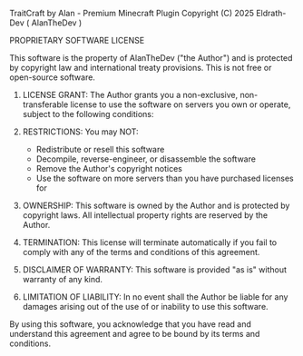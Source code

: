 TraitCraft by Alan - Premium Minecraft Plugin
Copyright (C) 2025 Eldrath-Dev ( AlanTheDev )  

PROPRIETARY SOFTWARE LICENSE

This software is the property of AlanTheDev ("the Author") and is protected by 
copyright law and international treaty provisions. This is not free or 
open-source software.

1. LICENSE GRANT:
   The Author grants you a non-exclusive, non-transferable license to use 
   the software on servers you own or operate, subject to the following conditions:

2. RESTRICTIONS:
   You may NOT:
   - Redistribute or resell this software
   - Decompile, reverse-engineer, or disassemble the software
   - Remove the Author's copyright notices
   - Use the software on more servers than you have purchased licenses for

3. OWNERSHIP:
   This software is owned by the Author and is protected by copyright laws.
   All intellectual property rights are reserved by the Author.

4. TERMINATION:
   This license will terminate automatically if you fail to comply with any 
   of the terms and conditions of this agreement.

5. DISCLAIMER OF WARRANTY:
   This software is provided "as is" without warranty of any kind.

6. LIMITATION OF LIABILITY:
   In no event shall the Author be liable for any damages arising out of the 
   use of or inability to use this software.

By using this software, you acknowledge that you have read and understand 
this agreement and agree to be bound by its terms and conditions.
